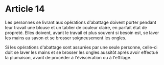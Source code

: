 # Article 14

Les personnes se livrant aux opérations d'abattage doivent porter pendant leur travail une blouse et un tablier de couleur claire, en parfait état de propreté. Elles doivent, avant le travail et plus souvent si besoin est, se laver les mains au savon et se brosser soigneusement les ongles.

Si les opérations d'abattage sont assurées par une seule personne, celle-ci doit se laver les mains et se brosser les ongles aussitôt après avoir effectué la plumaison, avant de procéder à l'éviscération ou à l'effilage.
